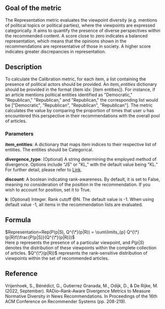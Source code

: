 ## Goal of the metric

The Representation metric evaluates the viewpoint diversity (e.g. mentions of political topics or political parties), where the viewpoints are expressed categorically. It aims to quantify the presence of diverse perspectives within the recommended content. A score close to zero indicates a balanced representation, which means that the opinions shown in the recommendations are representative of those in society. A higher score indicates greater discrepancies in representation.

## Description

To calculate the Calibration metric, for each item, a list containing the presence of political actors should be provided. An _item_entities_ dictionary should be provided in the format {item idx: [item entities]}. For instance, if an article mentions political entities identified as "Democratic," "Republican," "Republican," and "Republican," the corresponding list would be ["Democratic", "Republican", "Republican", "Republican"]. The metric calculates the value by comparing the proportion of times that user u has encountered this perspective in their recommendations with the overall pool of articles.

### Parameters

**item_entities**: A dictionary that maps item indices to their respective list of entities. The entities should be Categorical.

**divergence_type**: (Optional) A string determining the employed method of divergence. Options include "JS" or "KL," with the default value being "KL."  
For further detail, please refer to [Link](Divergence).

**discount**: A boolean indicating rank-awareness. By default, it is set to False, meaning no consideration of the position in the recommendation. If you wish to account for position, set it to True.

**k**: (Optional) Integer. Rank cutoff @N. The default value is -1. When using default value -1, all items in the recommendation lists are evaluated.

## Formula

$Representation=Rep(P(p|S),  Q^{\*}(p|R)) = \sum\limits_{p} Q^{\*}(p|R)f(\frac{P(p|S)}{Q^{\*}(p|R)})$  
Here p represents the presence of a particular viewpoint, and $P(p|S)$ denotes the distribution of these viewpoints within the complete collection of articles.
$Q^{\*}(p|R))$ represents the rank-sensitive distribution of viewpoints within the set of recommended articles.

## Reference

Vrijenhoek, S., Bénédict, G., Gutierrez Granada, M., Odijk, D., & De Rijke, M. (2022, September). RADio–Rank-Aware Divergence Metrics to Measure Normative Diversity in News Recommendations. In Proceedings of the 16th ACM Conference on Recommender Systems (pp. 208-219).
